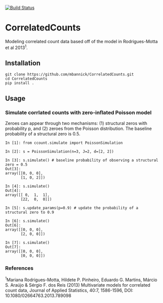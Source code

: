 [![Build Status](https://travis-ci.org/mbannick/CorrelatedCounts)](https://travis-ci.org/mbannick/CorrelatedCounts)

# CorrelatedCounts
Modeling correlated count data based off of the model in Rodrigues-Motta et al 2013<sup>1</sup>.

## Installation
```
git clone https://github.com/mbannick/CorrelatedCounts.git
cd CorrelatedCounts
pip install .
```

## Usage
### Simulate corrlated counts with zero-inflated Poisson model

Zeroes can appear through two mechanisms: (1) structural zeros with probability p, and (2) zeroes from the Poisson
distribution. The baseline probability of a structural zero is 0.5.

```ipython
In [1]: from ccount.simulate import PoissonSimulation

In [2]: s = PoissonSimulation(n=3, J=2, d=[2, 2])

In [3]: s.simulate() # baseline probability of observing a structural zero = 0.5
Out[3]:
array([[0, 0, 0],
       [1, 0, 2]])

In [4]: s.simulate()
Out[4]:
array([[ 0,  1,  1],
       [22,  0,  0]])

In [5]: s.update_params(p=0.9) # update the probability of a structural zero to 0.9

In [6]: s.simulate()
Out[6]:
array([[0, 0, 0],
       [2, 0, 0]])

In [7]: s.simulate()
Out[7]:
array([[0, 0, 0],
       [0, 0, 0]])
```

### References

<sup>1</sup>Mariana Rodrigues-Motta, Hildete P. Pinheiro, Eduardo G. Martins, Márcio S. Araújo & Sérgio F. dos Reis (2013) Multivariate models for correlated count data, Journal of Applied Statistics, 40:7, 1586-1596, DOI: 10.1080/02664763.2013.789098

